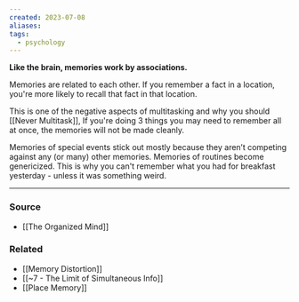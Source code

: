 ```yaml
---
created: 2023-07-08
aliases: 
tags:
  - psychology
---
```

**Like the brain, memories work by associations.**

Memories are related to each other. If you remember a fact in a location, you're more likely to recall that fact in that location.

This is one of the negative aspects of multitasking and why you should [[Never Multitask]], If you're doing 3 things you may need to remember all at once, the memories will not be made cleanly. 

Memories of special events stick out mostly because they aren’t competing against any (or many) other memories. Memories of routines become genericized. This is why you can't remember what you had for breakfast yesterday - unless it was something weird. 

---

### Source
- [[The Organized Mind]]

### Related
- [[Memory Distortion]]
- [[~7 - The Limit of Simultaneous Info]]
- [[Place Memory]]